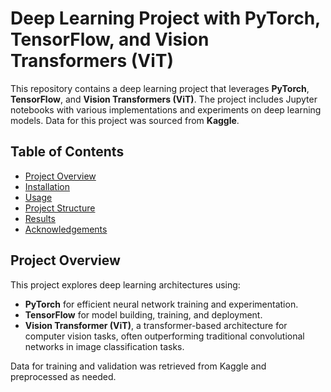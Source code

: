 # Deep Learning Project with PyTorch, TensorFlow, and Vision Transformers (ViT)

This repository contains a deep learning project that leverages **PyTorch**, **TensorFlow**, and **Vision Transformers (ViT)**. The project includes Jupyter notebooks with various implementations and experiments on deep learning models. Data for this project was sourced from **Kaggle**.

## Table of Contents

- [Project Overview](#project-overview)
- [Installation](#installation)
- [Usage](#usage)
- [Project Structure](#project-structure)
- [Results](#results)
- [Acknowledgements](#acknowledgements)

## Project Overview

This project explores deep learning architectures using:
- **PyTorch** for efficient neural network training and experimentation.
- **TensorFlow** for model building, training, and deployment.
- **Vision Transformer (ViT)**, a transformer-based architecture for computer vision tasks, often outperforming traditional convolutional networks in image classification tasks.

Data for training and validation was retrieved from Kaggle and preprocessed as needed.
